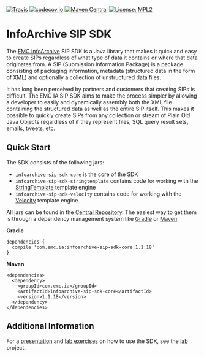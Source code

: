 [![Travis](https://img.shields.io/travis/Enterprise-Content-Management/infoarchive-sip-sdk.svg)](https://travis-ci.org/Enterprise-Content-Management/infoarchive-sip-sdk)
[![codecov.io](https://img.shields.io/codecov/c/github/Enterprise-Content-Management/infoarchive-sip-sdk.svg)](https://codecov.io/github/Enterprise-Content-Management/infoarchive-sip-sdk)
[![Maven Central](https://img.shields.io/maven-central/v/com.emc.ia/infoarchive-sip-sdk-core.svg)](https://repo1.maven.org/maven2/com/emc/ia/)
[![License: MPL2](https://img.shields.io/badge/license-mpl2-ff69b4.svg)](https://www.mozilla.org/en-US/MPL/2.0/)

# InfoArchive SIP SDK

The [EMC InfoArchive](http://www.emc.com/enterprise-content-management/infoarchive/) SIP SDK is a Java library that 
makes it quick and easy to create SIPs regardless of what type of data it contains or where that data originates
from. A SIP (Submission Information Package) is a package consisting of packaging information, metadata (structured
data in the form of XML) and optionally a collection of unstructured data files.

It has long been perceived by partners and customers that creating SIPs is difficult. The EMC IA SIP SDK aims to make
the process simpler by allowing a developer to easily and dynamically assembly both the XML file containing the
structured data as well as the entire SIP itself. This makes it possible to quickly create SIPs from any collection or
stream of Plain Old Java Objects regardless of if they represent files, SQL query result sets, emails, tweets, etc.


## Quick Start

The SDK consists of the following jars:

- `infoarchive-sip-sdk-core` is the core of the SDK
- `infoarchive-sip-sdk-stringtemplate` contains code for working with the [StringTemplate](http://www.stringtemplate.org/) template engine
- `infoarchive-sip-sdk-velocity` contains code for working with the [Velocity](http://velocity.apache.org/) template engine

All jars can be found in the [Central Repository](https://repo1.maven.org/maven2/com/emc/ia/). The easiest way to get
them is through a dependency management system like [Gradle](http://gradle.org/) or [Maven](https://maven.apache.org/).

**Gradle**

    dependencies { 
      compile 'com.emc.ia:infoarchive-sip-sdk-core:1.1.18'
    }
    
**Maven**

    <dependencies>
      <dependency>
        <groupId>com.emc.ia</groupId>
        <artifactId>infoarchive-sip-sdk-core</artifactId>
        <version>1.1.18</version>
      </dependency>
    </dependencies>
    

## Additional Information

For a [presentation](https://github.com/Enterprise-Content-Management/infoarchive-sip-sdk-lab/releases/download/1.0.1/presentation.pdf)
and [lab exercises](https://github.com/Enterprise-Content-Management/infoarchive-sip-sdk-lab/releases/download/1.0.1/lab.pdf)
on how to use the SDK, see the [lab](https://github.com/Enterprise-Content-Management/infoarchive-sip-sdk-lab) project.
